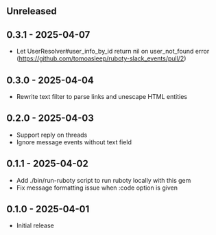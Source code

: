 ## Unreleased
## 0.3.1 - 2025-04-07

- Let UserResolver#user_info_by_id return nil on user_not_found error (https://github.com/tomoasleep/ruboty-slack_events/pull/2)

## 0.3.0 - 2025-04-04

- Rewrite text filter to parse links and unescape HTML entities

## 0.2.0 - 2025-04-03

- Support reply on threads
- Ignore message events without text field

## 0.1.1 - 2025-04-02

- Add ./bin/run-ruboty script to run ruboty locally with this gem
- Fix message formatting issue when :code option is given

## 0.1.0 - 2025-04-01

- Initial release
